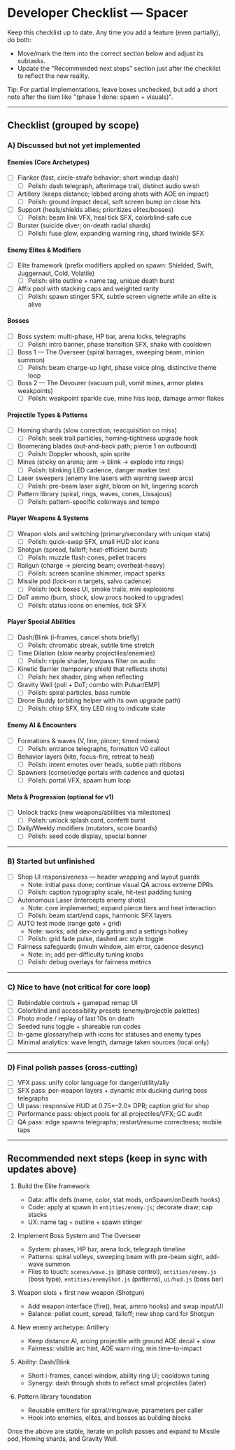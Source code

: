 # Developer Checklist — Spacer

Keep this checklist up to date. Any time you add a feature (even partially), do both:
- Move/mark the item into the correct section below and adjust its subtasks.
- Update the "Recommended next steps" section just after the checklist to reflect the new reality.

Tip: For partial implementations, leave boxes unchecked, but add a short note after the item like "(phase 1 done: spawn + visuals)".

---

## Checklist (grouped by scope)

### A) Discussed but not yet implemented

#### Enemies (Core Archetypes)
- [ ] Flanker (fast, circle-strafe behavior; short windup dash)
	- [ ] Polish: dash telegraph, afterimage trail, distinct audio swish
- [ ] Artillery (keeps distance; lobbed arcing shots with AOE on impact)
	- [ ] Polish: ground impact decal, soft screen bump on close hits
- [ ] Support (heals/shields allies; prioritizes elites/bosses)
	- [ ] Polish: beam link VFX, heal tick SFX, colorblind-safe cue
- [ ] Burster (suicide diver; on-death radial shards)
	- [ ] Polish: fuse glow, expanding warning ring, shard twinkle SFX

#### Enemy Elites & Modifiers
- [ ] Elite framework (prefix modifiers applied on spawn: Shielded, Swift, Juggernaut, Cold, Volatile)
	- [ ] Polish: elite outline + name tag, unique death burst
- [ ] Affix pool with stacking caps and weighted rarity
	- [ ] Polish: spawn stinger SFX, subtle screen vignette while an elite is alive

#### Bosses
- [ ] Boss system: multi-phase, HP bar, arena locks, telegraphs
	- [ ] Polish: intro banner, phase transition SFX, shake with cooldown
- [ ] Boss 1 — The Overseer (spiral barrages, sweeping beam, minion summon)
	- [ ] Polish: beam charge-up light, phase voice ping, distinctive theme loop
- [ ] Boss 2 — The Devourer (vacuum pull, vomit mines, armor plates weakpoints)
	- [ ] Polish: weakpoint sparkle cue, mine hiss loop, damage armor flakes

#### Projectile Types & Patterns
- [ ] Homing shards (slow correction; reacquisition on miss)
	- [ ] Polish: seek trail particles, homing-tightness upgrade hook
- [ ] Boomerang blades (out-and-back path; pierce 1 on outbound)
	- [ ] Polish: Doppler whoosh, spin sprite
- [ ] Mines (sticky on arena; arm → blink → explode into rings)
	- [ ] Polish: blinking LED cadence, danger marker text
- [ ] Laser sweepers (enemy line lasers with warning sweep arcs)
	- [ ] Polish: pre-beam laser sight, bloom on hit, lingering scorch
- [ ] Pattern library (spiral, rings, waves, cones, Lissajous)
	- [ ] Polish: pattern-specific colorways and tempo

#### Player Weapons & Systems
- [ ] Weapon slots and switching (primary/secondary with unique stats)
	- [ ] Polish: quick-swap SFX, small HUD slot icons
- [ ] Shotgun (spread, falloff; heat-efficient burst)
	- [ ] Polish: muzzle flash cones, pellet tracers
- [ ] Railgun (charge → piercing beam; overheat-heavy)
	- [ ] Polish: screen scanline shimmer, impact sparks
- [ ] Missile pod (lock-on n targets, salvo cadence)
	- [ ] Polish: lock boxes UI, smoke trails, mini explosions
- [ ] DoT ammo (burn, shock, slow procs hooked to upgrades)
	- [ ] Polish: status icons on enemies, tick SFX

#### Player Special Abilities
- [ ] Dash/Blink (i-frames, cancel shots briefly)
	- [ ] Polish: chromatic streak, subtle time stretch
- [ ] Time Dilation (slow nearby projectiles/enemies)
	- [ ] Polish: ripple shader, lowpass filter on audio
- [ ] Kinetic Barrier (temporary shield that reflects shots)
	- [ ] Polish: hex shader, ping when reflecting
- [ ] Gravity Well (pull + DoT; combo with Pulsar/EMP)
	- [ ] Polish: spiral particles, bass rumble
- [ ] Drone Buddy (orbiting helper with its own upgrade path)
	- [ ] Polish: chirp SFX, tiny LED ring to indicate state

#### Enemy AI & Encounters
- [ ] Formations & waves (V, line, pincer; timed mixes)
	- [ ] Polish: entrance telegraphs, formation VO callout
- [ ] Behavior layers (kite, focus-fire, retreat to heal)
	- [ ] Polish: intent emotes over heads, subtle path ribbons
- [ ] Spawners (corner/edge portals with cadence and quotas)
	- [ ] Polish: portal VFX, spawn hum loop

#### Meta & Progression (optional for v1)
- [ ] Unlock tracks (new weapons/abilities via milestones)
	- [ ] Polish: unlock splash card, confetti burst
- [ ] Daily/Weekly modifiers (mutators, score boards)
	- [ ] Polish: seed code display, special banner

---

### B) Started but unfinished

- [ ] Shop UI responsiveness — header wrapping and layout guards
	- Note: initial pass done; continue visual QA across extreme DPRs
	- [ ] Polish: caption typography scale, hit-test padding tuning
- [ ] Autonomous Laser (intercepts enemy shots)
	- Note: core implemented; expand pierce tiers and heat interaction
	- [ ] Polish: beam start/end caps, harmonic SFX layers
- [ ] AUTO test mode (range gate + grid)
	- Note: works; add dev-only gating and a settings hotkey
	- [ ] Polish: grid fade pulse, dashed arc style toggle
- [ ] Fairness safeguards (invuln window, aim error, cadence desync)
	- Note: in; add per-difficulty tuning knobs
	- [ ] Polish: debug overlays for fairness metrics

---

### C) Nice to have (not critical for core loop)

- [ ] Rebindable controls + gamepad remap UI
- [ ] Colorblind and accessibility presets (enemy/projectile palettes)
- [ ] Photo mode / replay of last 10s on death
- [ ] Seeded runs toggle + shareable run codes
- [ ] In-game glossary/help with icons for statuses and enemy types
- [ ] Minimal analytics: wave length, damage taken sources (local only)

---

### D) Final polish passes (cross-cutting)

- [ ] VFX pass: unify color language for danger/utility/ally
- [ ] SFX pass: per-weapon layers + dynamic mix ducking during boss telegraphs
- [ ] UI pass: responsive HUD at 0.75×–2.0× DPR; caption grid for shop
- [ ] Performance pass: object pools for all projectiles/VFX; GC audit
- [ ] QA pass: edge spawns telegraphs; restart/resume correctness; mobile taps

---

## Recommended next steps (keep in sync with updates above)

1) Build the Elite framework
	 - Data: affix defs (name, color, stat mods, onSpawn/onDeath hooks)
	 - Code: apply at spawn in `entities/enemy.js`; decorate draw; cap stacks
	 - UX: name tag + outline + spawn stinger

2) Implement Boss System and The Overseer
	 - System: phases, HP bar, arena lock, telegraph timeline
	 - Patterns: spiral volleys, sweeping beam with pre-beam sight, add-wave summon
	 - Files to touch: `scenes/wave.js` (phase control), `entities/enemy.js` (boss type), `entities/enemyShot.js` (patterns), `ui/hud.js` (boss bar)

3) Weapon slots + first new weapon (Shotgun)
	 - Add weapon interface (fire(), heat, ammo hooks) and swap input/UI
	 - Balance: pellet count, spread, falloff; new shop card for Shotgun

4) New enemy archetype: Artillery
	 - Keep distance AI, arcing projectile with ground AOE decal + slow
	 - Fairness: visible arc hint, AOE warn ring, min time-to-impact

5) Ability: Dash/Blink
	 - Short i-frames, cancel window, ability ring UI; cooldown tuning
	 - Synergy: dash through shots to reflect small projectiles (later)

6) Pattern library foundation
	 - Reusable emitters for spiral/ring/wave; parameters per caller
	 - Hook into enemies, elites, and bosses as building blocks

Once the above are stable, iterate on polish passes and expand to Missile pod, Homing shards, and Gravity Well.

